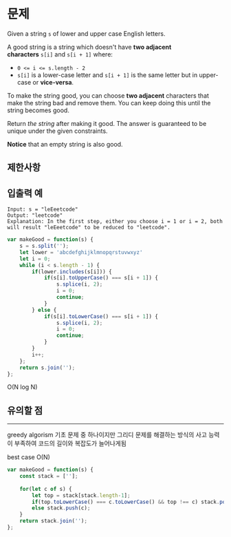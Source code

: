 # 문제

Given a string `s` of lower and upper case English letters.

A good string is a string which doesn't have **two adjacent characters** `s[i]` and `s[i + 1]` where:

- `0 <= i <= s.length - 2`
- `s[i]` is a lower-case letter and `s[i + 1]` is the same letter but in upper-case or **vice-versa**.

To make the string good, you can choose **two adjacent** characters that make the string bad and remove them. You can keep doing this until the string becomes good.

Return *the string* after making it good. The answer is guaranteed to be unique under the given constraints.

**Notice** that an empty string is also good.

## 제한사항

## 입출력 예

```
Input: s = "leEeetcode"
Output: "leetcode"
Explanation: In the first step, either you choose i = 1 or i = 2, both will result "leEeetcode" to be reduced to "leetcode".
```

```jsx
var makeGood = function(s) {
    s = s.split('');
    let lower = 'abcdefghijklmnopqrstuvwxyz'
    let i = 0;
    while (i < s.length - 1) {
        if(lower.includes(s[i])) {
            if(s[i].toUpperCase() === s[i + 1]) {
                s.splice(i, 2);
                i = 0;
                continue;
            }
        } else {
            if(s[i].toLowerCase() === s[i + 1]) {
                s.splice(i, 2);
                i = 0;
                continue;
            }
        }
        i++;
    };
    return s.join('');
};
```

O(N log N)

## 유의할 점

---

greedy algorism 기초 문제 중 하나이지만 그리디 문제를 해결하는 방식의 사고 능력이 부족하여 코드의 길이와 복잡도가 늘어나게됨

best case O(N)

```jsx
var makeGood = function(s) {
    const stack = [''];
    
    for(let c of s) {
        let top = stack[stack.length-1];
        if(top.toLowerCase() === c.toLowerCase() && top !== c) stack.pop()
        else stack.push(c);
    }
    return stack.join('');
};
```